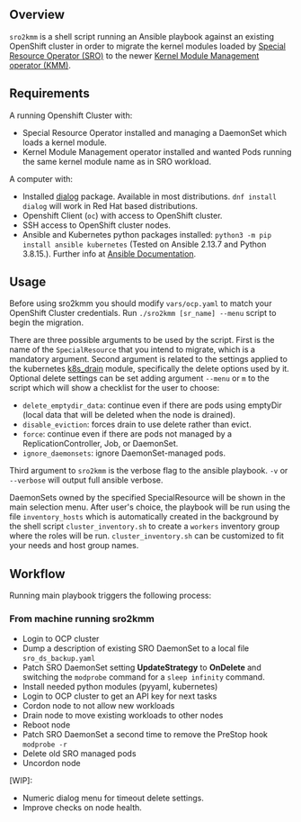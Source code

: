 ## Overview

`sro2kmm` is a shell script running an Ansible playbook against an existing OpenShift cluster in order to 
migrate the kernel modules loaded by [Special Resource Operator (SRO)](https://github.com/openshift/special-resource-operator) to the newer [Kernel Module Management operator (KMM)](https://github.com/rh-ecosystem-edge/kernel-module-management).

## Requirements

A running Openshift Cluster with:
- Special Resource Operator installed and managing a DaemonSet which loads a kernel module.
- Kernel Module Management operator installed and wanted Pods running the same kernel module name as in SRO workload.

A computer with:

- Installed [dialog](https://invisible-island.net/dialog/) package.
  Available in most distributions. `dnf install dialog` will work in Red Hat based distributions.
- Openshift Client (`oc`) with access to OpenShift cluster.
- SSH access to OpenShift cluster nodes.
- Ansible and Kubernetes python packages installed: `python3 -m pip install ansible kubernetes`
(Tested on Ansible 2.13.7 and Python 3.8.15.). Further info at [Ansible Documentation](https://docs.ansible.com/ansible/latest/installation_guide/index.html).

## Usage

Before using sro2kmm you should modify `vars/ocp.yaml` to match your OpenShift Cluster credentials.
Run `./sro2kmm [sr_name] --menu` script to begin the migration.

There are three possible arguments to be used by the script. First is the name of the `SpecialResource` that you intend
 to migrate, which is a mandatory argument.
Second argument is related to the settings applied to the kubernetes [k8s_drain](https://docs.ansible.com/ansible/latest/collections/kubernetes/core/k8s_drain_module.html#parameters) module, specifically the delete options used by it.
Optional delete settings can be set adding argument `--menu` or `m` to the script which will show a checklist for the
 user to choose:

- `delete_emptydir_data`: continue even if there are pods using emptyDir (local data that will be deleted when the node
 is drained).
- `disable_eviction`: forces drain to use delete rather than evict.
- `force`: continue even if there are pods not managed by a ReplicationController, Job, or DaemonSet.
- `ignore_daemonsets`: ignore DaemonSet-managed pods.

Third argument to `sro2kmm` is the verbose flag to the ansible playbook. `-v` or `--verbose` will output full 
ansible verbose.

DaemonSets owned by the specified SpecialResource will be shown in the main selection menu. 
After user's choice, the playbook will be run using the file `inventory_hosts`  which is automatically created in the
background by the shell script `cluster_inventory.sh` to create a `workers` inventory group where the roles will be 
run. `cluster_inventory.sh` can be customized to fit your needs and host group names.

## Workflow
Running main playbook triggers the following process:

### From machine running sro2kmm 
- Login to OCP cluster
- Dump a description of existing SRO DaemonSet to a local file `sro_ds_backup.yaml`
- Patch SRO DaemonSet setting **UpdateStrategy** to **OnDelete** and switching the `modprobe` command for a 
`sleep infinity` command.
- Install needed python modules (pyyaml, kubernetes)
- Login to OCP cluster to get an API key for next tasks
- Cordon node to not allow new workloads
- Drain node to move existing workloads to other nodes
- Reboot node
- Patch SRO DaemonSet a second time to remove the PreStop hook `modprobe -r`
- Delete old SRO managed pods
- Uncordon node

[WIP]:
- Numeric dialog menu for timeout delete settings.
- Improve checks on node health.
